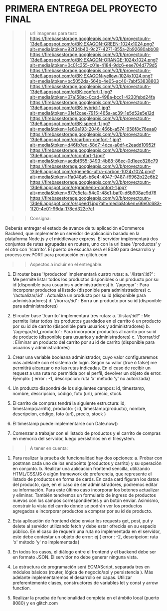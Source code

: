 # PRIMERA ENTREGA DEL PROYECTO FINAL

>>url imagenes para test:
https://firebasestorage.googleapis.com/v0/b/proyectoutn-13de6.appspot.com/o/BK-EXAGON-GREEN-1024x1024.png?alt=media&token=92f34b40-9c27-4271-855a-2b92680abb08
https://firebasestorage.googleapis.com/v0/b/proyectoutn-13de6.appspot.com/o/BK-EXAGON-ORANGE-1024x1024.png?alt=media&token=0c01c355-c01e-4184-9dc6-eee704d779d5
https://firebasestorage.googleapis.com/v0/b/proyectoutn-13de6.appspot.com/o/BK-EXAGON-yellow-1024x1024.png?alt=media&token=bc5052da-564b-4e05-ac40-7abf53838803
https://firebasestorage.googleapis.com/v0/b/proyectoutn-13de6.appspot.com/o/BK-confort-1.jpg?alt=media&token=07a158ac-0cad-498a-bcc1-4230febd24fa
https://firebasestorage.googleapis.com/v0/b/proyectoutn-13de6.appspot.com/o/BK-hybrid-1.jpg?alt=media&token=01ef2cae-7915-465a-ac39-1e5d52e5e12d
https://firebasestorage.googleapis.com/v0/b/proyectoutn-13de6.appspot.com/o/BK-speed-1.jpg?alt=media&token=1e60a193-2046-466b-a574-958f8c76eaa0
https://firebasestorage.googleapis.com/v0/b/proyectoutn-13de6.appspot.com/o/carbon-confort-1.jpg?alt=media&token=d46fb7ed-58d7-4dca-a0df-c2eadd10952f
https://firebasestorage.googleapis.com/v0/b/proyectoutn-13de6.appspot.com/o/confort-1.jpg?alt=media&token=acdbf655-3493-4b88-86ec-0d1eec826c79
https://firebasestorage.googleapis.com/v0/b/proyectoutn-13de6.appspot.com/o/genetic-ultra-carbon-1024x1024.png?alt=media&token=1fa048a5-b6e4-4047-9487-f6962b22e6b2
https://firebasestorage.googleapis.com/v0/b/proyectoutn-13de6.appspot.com/o/grapheno-confort-1.jpg?alt=media&token=877c5efa-54c0-48e1-baf0-d6b908ae9d76
https://firebasestorage.googleapis.com/v0/b/proyectoutn-13de6.appspot.com/o/speed1.jpg?alt=media&token=66e0c683-1f20-4e01-96da-178ed322e7cf



>>Consigna: 

Deberás entregar el estado de avance de tu aplicación eCommerce Backend, que
implemente un servidor de aplicación basado en la plataforma Node.js y el middleware express. El
servidor implementará dos conjuntos de rutas agrupadas en routers, uno con la url base
'/productos' y el otro con '/carrito'. El puerto de escucha será el 8080 para desarrollo y
process.env.PORT para producción en glitch.com
>>Aspectos a incluir en el entregable:

1. El router base '/productos' implementará cuatro rutas:
a. '/listar/:id?' : Me permite listar todos los productos disponibles ó un producto por su id
(disponible para usuarios y administradores)
b. '/agregar' : Para incorporar productos al listado (disponible para administradores)
c. '/actualizar/:id' : Actualiza un producto por su id (disponible para administradores)
d. '/borrar/:id' : Borra un producto por su id (disponible para administradores)

2. El router base '/carrito' implementará tres rutas:
a. '/listar/:id?' : Me permite listar todos los productos guardados en el carrito ó un
producto por su id de carrito (disponible para usuarios y administradores)
b. '/agregar/:id_producto' : Para incorporar productos al carrito por su id de producto
(disponible para usuarios y administradores)
c. '/borrar/:id' : Eliminar un producto del carrito por su id de carrito (disponible para
usuarios y administradores)

3. Crear una variable booleana administrador, cuyo valor configuraremos más adelante con el
sistema de login. Según su valor (true ó false) me permitirá alcanzar o no las rutas indicadas.
En el caso de recibir un request a una ruta no permitida por el perfil, devolver un objeto de
error. Ejemplo: { error : -1, descripcion: ruta 'x' método 'y' no autorizada}

4. Un producto dispondrá de los siguientes campos: id, timestamp, nombre, descripcion,
código, foto (url), precio, stock.

5. El carrito de compras tendrá la siguiente estructura:
id, timestamp(carrito), producto: { id, timestamp(producto), nombre, descripcion, código, foto
(url), precio, stock }

6. El timestamp puede implementarse con Date.now()

7. Comenzar a trabajar con el listado de productos y el carrito de compras en memoria del
servidor, luego persistirlos en el filesystem.

>>A tener en cuenta:

1. Para realizar la prueba de funcionalidad hay dos opciones:
a. Probar con postman cada uno de los endpoints (productos y carrito) y su operación en
conjunto.
b. Realizar una aplicación frontend sencilla, utilizando HTML/CSS/JS ó algún framework de
preferencia, que represente el listado de productos en forma de cards. En cada card
figuran los datos del producto, que, en el caso de ser administradores, podremos editar
su información. Para este último caso incorporar los botones actualizar y eliminar.
También tendremos un formulario de ingreso de productos nuevos con los campos
correspondientes y un botón enviar. Asimismo, construir la vista del carrito donde se
podrán ver los productos agregados e incorporar productos a comprar por su id de
producto.

2. Esta aplicación de frontend debe enviar los requests get, post, put y delete al servidor
utilizando fetch y debe estar ofrecida en su espacio público. En el caso de requerir una ruta
no implementada en el servidor, este debe contestar un objeto de error: ej { error : -2,
descripcion: ruta 'x' método 'y' no implementada}
3. En todos los casos, el diálogo entre el frontend y el backend debe ser en formato JSON. El
servidor no debe generar ninguna vista.

4. La estructura de programación será ECMAScript, separada tres en módulos básicos (router,
lógica de negocio/api y persistencia ). Más adelante implementaremos el desarrollo en capas.
Utilizar preferentemente clases, constructores de variables let y const y arrow function.

5. Realizar la prueba de funcionalidad completa en el ámbito local (puerto 8080) y en glitch.com